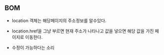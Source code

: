 ## BOM
- location 객체는 해당페이지의 주소정보를 알수있다.

- location.href을 그냥 부르면 현재 주소가 나타나고 값을 넣으면 해당 값을 가진 페이지로 이동한다.
- 수정이 가능하다는 소리 
